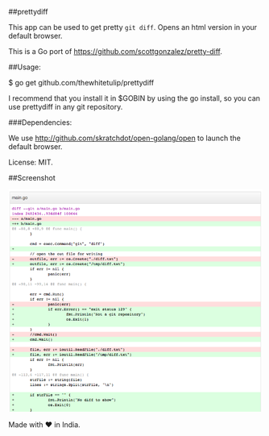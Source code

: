 ##prettydiff

This app can be used to get pretty `git diff`. Opens an html version in your default browser.

This is a Go port of https://github.com/scottgonzalez/pretty-diff.

##Usage:

$ go get github.com/thewhitetulip/prettydiff

I recommend that you install it in $GOBIN by using the go install, so you can use prettydiff in any git repository.

###Dependencies:

We use http://github.com/skratchdot/open-golang/open to launch the default browser.

License: MIT.

##Screenshot

![Home Page](screenshot.png)


Made with :heart: in India.